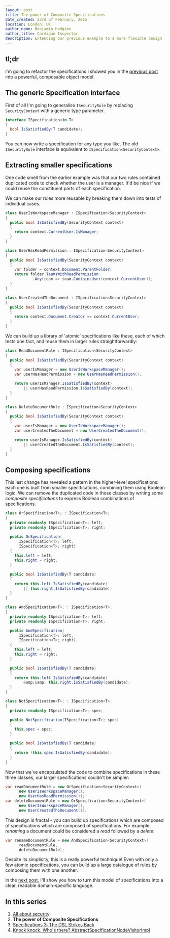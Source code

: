 ```yaml
---
layout: post
title: The power of Composite Specifications
date_created: 23rd of February, 2015
location: London, UK
author_name: Benjamin Hodgson
author_title: Cardigan Inspector
description: Extending our previous example to a more flexible design
---
```



tl;dr
-----

I'm going to refactor the specifications I showed
you in the [previous post](All-about-security)
into a powerful, composable object model.

The generic Specification interface
-----------------------------------

First of all I'm going to generalise `ISecurityRule`
by replacing `SecurityContext` with a generic type parameter.

```csharp
interface ISpecification<in T>
{
  bool IsSatisfiedBy(T candidate);
}
```

You can now write a specification for any type you like.
The old `ISecurityRule` interface is equivalent to
`ISpecification<SecurityContext>`.

Extracting smaller specifications
---------------------------------

One code smell from the earlier example was that our two rules
contained duplicated code to check whether the user is a manager.
It'd be nice if we could reuse the constituent parts of each specification.

We can make our rules more reusable by breaking them down into
tests of individual cases.

```csharp
class UserIsWorkspaceManager : ISpecification<SecurityContext>
{
  public bool IsSatisfiedBy(SecurityContext context)
  {
    return context.CurrentUser.IsManager;
  }
}

class UserHasReadPermission : ISpecification<SecurityContext>
{
  public bool IsSatisfiedBy(SecurityContext context)
  {
    var folder = context.Document.ParentFolder;
    return folder.TeamsWithReadPermission
            .Any(team => team.ContainsUser(context.CurrentUser));
  }
}

class UserCreatedTheDocument : ISpecification<SecurityContext>
{
  public bool IsSatisfiedBy(SecurityContext context)
  {
    return context.Document.Creator == context.CurrentUser;
  }
}
```

We can build up a library of 'atomic' specifications like these,
each of which tests one fact, and reuse them in larger rules straightforwardly:

```csharp
class ReadDocumentRule : ISpecification<SecurityContext>
{
  public bool IsSatisfiedBy(SecurityContext context)
  {
    var userIsManager = new UserIsWorkspaceManager();
    var userHasReadPermission = new UserHasReadPermission();

    return userIsManager.IsSatisfiedBy(context)
        || userHasReadPermission.IsSatisfiedBy(context);
  }
}

class DeleteDocumentRule : ISpecification<SecurityContext>
{
  public bool IsSatisfiedBy(SecurityContext context)
  {
    var userIsManager = new UserIsWorkspaceManager();
    var userCreatedTheDocument = new UserCreatedTheDocument();

    return userIsManager.IsSatisfiedBy(context)
        || userCreatedTheDocument.IsSatisfiedBy(context);
  }
}
```

Composing specifications
------------------------

This last change has revealed a pattern in the higher-level specifications:
each one is built from smaller specifications, combining them using Boolean logic.
We can remove the duplicated code in those classes by writing some
_composite specifications_ to express Boolean combinations of specifications.

```csharp
class OrSpecification<T>; : ISpecification<T>;
{
  private readonly ISpecification<T>; left;
  private readonly ISpecification<T>; right;

  public OrSpecification(
      ISpecification<T>; left,
      ISpecification<T>; right)
  {
    this.left = left;
    this.right = right;
  }

  public bool IsSatisfiedBy(T candidate)
  {
    return this.left.IsSatisfiedBy(candidate)
        || this.right.IsSatisfiedBy(candidate);
  }
}

class AndSpecification<T>; : ISpecification<T>;
{
  private readonly ISpecification<T>; left;
  private readonly ISpecification<T>; right;

  public AndSpecification(
      ISpecification<T>; left,
      ISpecification<T>; right)
  {
    this.left = left;
    this.right = right;
  }

  public bool IsSatisfiedBy(T candidate)
  {
    return this.left.IsSatisfiedBy(candidate)
        &amp;&amp; this.right.IsSatisfiedBy(candidate);
  }
}

class NotSpecification<T>; : ISpecification<T>;
{
  private readonly ISpecification<T>; spec;

  public NotSpecification(ISpecification<T>; spec)
  {
    this.spec = spec;
  }

  public bool IsSatisfiedBy(T candidate)
  {
    return !this.spec.IsSatisfiedBy(candidate);
  }
}
```

Now that we've encapsulated the code to combine specifications
in these three classes, our larger specifications
couldn't be simpler:

```csharp
var readDocumentRule = new OrSpecification<SecurityContext>(
      new UserIsWorkspaceManager(),
      new UserHasReadPermission());
var deleteDocumentRule = new OrSpecification<SecurityContext>(
      new UserIsWorkspaceManager(),
      new UserCreatedTheDocument());
```

This design is fractal - you can build up specifications
which are composed of specifications which are composed of specifications.
For example, _renaming_ a document could be considered a _read_ followed by a _delete_:

```csharp
var renameDocumentRule = new AndSpecification<SecurityContext>(
      readDocumentRule,
      deleteDocumentRule);
```

Despite its simplicity, this is a really powerful technique! Even with only a
few atomic specifications, you can build up a large catalogue of rules
by composing them with one another.

In the [next post](Specifications-dsl),
I'll show you how to turn this model of specifications into a clear,
readable domain-specific language.

In this series
--------------

1. [All about security](All-about-security)
2. **The power of Composite Specifications**
3. [Specifications 3: The DSL Strikes Back](Specifications-dsl)
4. [Knock knock. Who's there? AbstractSpecificationNodeVisitorImpl](Specification-visitor)